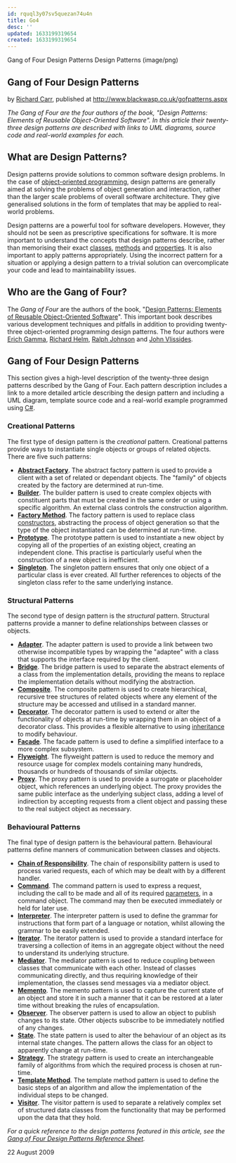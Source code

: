 ```yaml
---
id: rquql3y07sv5quezan74u4n
title: Go4
desc: ''
updated: 1633199319654
created: 1633199319654
---
```

Gang of Four Design Patterns
Design Patterns (image/png)

## Gang of Four Design Patterns

by [Richard Carr](https://profiles.google.com/113882985360066691734), published at <http://www.blackwasp.co.uk/gofpatterns.aspx>

_The Gang of Four are the four authors of the book, "Design Patterns: Elements of Reusable Object-Oriented Software". In this article their twenty-three design patterns are described with links to UML diagrams, source code and real-world examples for each._

## What are Design Patterns?

Design patterns provide solutions to common software design problems. In the case of [object-oriented programming](http://www.blackwasp.co.uk/CSharpObjectOriented.aspx), design patterns are generally aimed at solving the problems of object generation and interaction, rather than the larger scale problems of overall software architecture. They give generalised solutions in the form of templates that may be applied to real-world problems.

Design patterns are a powerful tool for software developers. However, they should not be seen as prescriptive specifications for software. It is more important to understand the concepts that design patterns describe, rather than memorising their exact [classes](http://www.blackwasp.co.uk/CSharpSimpleClass.aspx), [methods](http://www.blackwasp.co.uk/CSharpMethods.aspx) and [properties](http://www.blackwasp.co.uk/CSharpClassProperties.aspx). It is also important to apply patterns appropriately. Using the incorrect pattern for a situation or applying a design pattern to a trivial solution can overcomplicate your code and lead to maintainability issues.

## Who are the Gang of Four?

The _Gang of Four_ are the authors of the book, "[Design Patterns: Elements of Reusable Object-Oriented Software](http://en.wikipedia.org/wiki/Design_Patterns_(book))". This important book describes various development techniques and pitfalls in addition to providing twenty-three object-oriented programming design patterns. The four authors were [Erich Gamma](http://en.wikipedia.org/wiki/Erich_Gamma), [Richard Helm](http://en.wikipedia.org/wiki/Richard_Helm), [Ralph Johnson](http://en.wikipedia.org/wiki/Ralph_Johnson) and [John Vlissides](http://en.wikipedia.org/wiki/John_Vlissides).

## Gang of Four Design Patterns

This section gives a high-level description of the twenty-three design patterns described by the Gang of Four. Each pattern description includes a link to a more detailed article describing the design pattern and including a UML diagram, template source code and a real-world example programmed using [C#](http://www.blackwasp.co.uk/CSharpFundamentals.aspx).

### Creational Patterns

The first type of design pattern is the _creational_ pattern. Creational patterns provide ways to instantiate single objects or groups of related objects. There are five such patterns:

- **[Abstract Factory](http://www.blackwasp.co.uk/AbstractFactory.aspx)**. The abstract factory pattern is used to provide a client with a set of related or dependant objects. The "family" of objects created by the factory are determined at run-time.
- **[Builder](http://www.blackwasp.co.uk/Builder.aspx)**. The builder pattern is used to create complex objects with constituent parts that must be created in the same order or using a specific algorithm. An external class controls the construction algorithm.
- **[Factory Method](http://www.blackwasp.co.uk/FactoryMethod.aspx)**. The factory pattern is used to replace class [constructors](http://www.blackwasp.co.uk/CSharpConstructors.aspx), abstracting the process of object generation so that the type of the object instantiated can be determined at run-time.
- **[Prototype](http://www.blackwasp.co.uk/Prototype.aspx)**. The prototype pattern is used to instantiate a new object by copying all of the properties of an existing object, creating an independent clone. This practise is particularly useful when the construction of a new object is inefficient.
- **[Singleton](http://www.blackwasp.co.uk/Singleton.aspx)**. The singleton pattern ensures that only one object of a particular class is ever created. All further references to objects of the singleton class refer to the same underlying instance.

### Structural Patterns

The second type of design pattern is the _structural_ pattern. Structural patterns provide a manner to define relationships between classes or objects.

- **[Adapter](http://www.blackwasp.co.uk/Adapter.aspx)**. The adapter pattern is used to provide a link between two otherwise incompatible types by wrapping the "adaptee" with a class that supports the interface required by the client.
- **[Bridge](http://www.blackwasp.co.uk/Bridge.aspx)**. The bridge pattern is used to separate the abstract elements of a class from the implementation details, providing the means to replace the implementation details without modifying the abstraction.
- **[Composite](http://www.blackwasp.co.uk/Composite.aspx)**. The composite pattern is used to create hierarchical, recursive tree structures of related objects where any element of the structure may be accessed and utilised in a standard manner.
- **[Decorator](http://www.blackwasp.co.uk/Decorator.aspx)**. The decorator pattern is used to extend or alter the functionality of objects at run-time by wrapping them in an object of a decorator class. This provides a flexible alternative to using [inheritance](http://www.blackwasp.co.uk/Inheritance.aspx) to modify behaviour.
- **[Facade](http://www.blackwasp.co.uk/Facade.aspx)**. The facade pattern is used to define a simplified interface to a more complex subsystem.
- **[Flyweight](http://www.blackwasp.co.uk/Flyweight.aspx)**. The flyweight pattern is used to reduce the memory and resource usage for complex models containing many hundreds, thousands or hundreds of thousands of similar objects.
- **[Proxy](http://www.blackwasp.co.uk/Proxy.aspx)**. The proxy pattern is used to provide a surrogate or placeholder object, which references an underlying object. The proxy provides the same public interface as the underlying subject class, adding a level of indirection by accepting requests from a client object and passing these to the real subject object as necessary.

### Behavioural Patterns

The final type of design pattern is the behavioural pattern. Behavioural patterns define manners of communication between classes and objects.

- **[Chain of Responsibility](http://www.blackwasp.co.uk/ChainOfResponsibility.aspx)**. The chain of responsibility pattern is used to process varied requests, each of which may be dealt with by a different handler.
- **[Command](http://www.blackwasp.co.uk/Command.aspx)**. The command pattern is used to express a request, including the call to be made and all of its required [parameters](http://www.blackwasp.co.uk/CSharpMethodParameters.aspx), in a command object. The command may then be executed immediately or held for later use.
- **[Interpreter](http://www.blackwasp.co.uk/Interpreter.aspx)**. The interpreter pattern is used to define the grammar for instructions that form part of a language or notation, whilst allowing the grammar to be easily extended.
- **[Iterator](http://www.blackwasp.co.uk/Iterator.aspx)**. The iterator pattern is used to provide a standard interface for traversing a collection of items in an aggregate object without the need to understand its underlying structure.
- **[Mediator](http://www.blackwasp.co.uk/Mediator.aspx)**. The mediator pattern is used to reduce coupling between classes that communicate with each other. Instead of classes communicating directly, and thus requiring knowledge of their implementation, the classes send messages via a mediator object.
- **[Memento](http://www.blackwasp.co.uk/Memento.aspx)**. The memento pattern is used to capture the current state of an object and store it in such a manner that it can be restored at a later time without breaking the rules of encapsulation.
- **[Observer](http://www.blackwasp.co.uk/Observer.aspx)**. The observer pattern is used to allow an object to publish changes to its state. Other objects subscribe to be immediately notified of any changes.
- [**State**](http://www.blackwasp.co.uk/State.aspx). The state pattern is used to alter the behaviour of an object as its internal state changes. The pattern allows the class for an object to apparently change at run-time.
- **[Strategy](http://www.blackwasp.co.uk/Strategy.aspx)**. The strategy pattern is used to create an interchangeable family of algorithms from which the required process is chosen at run-time.
- **[Template Method](http://www.blackwasp.co.uk/TemplateMethod.aspx)**. The template method pattern is used to define the basic steps of an algorithm and allow the implementation of the individual steps to be changed.
- **[Visitor](http://www.blackwasp.co.uk/Visitor.aspx)**. The visitor pattern is used to separate a relatively complex set of structured data classes from the functionality that may be performed upon the data that they hold.

_For a quick reference to the design patterns featured in this article, see the [Gang of Four Design Patterns Reference Sheet](http://www.blackwasp.co.uk/GangOfFour.aspx)._

22 August 2009

